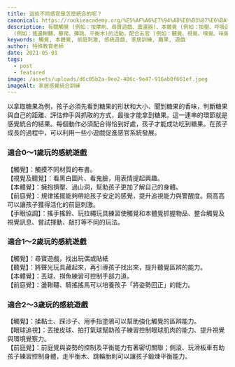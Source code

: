 ```yaml
---
title: 這些不同感官是怎麼統合的呢？
canonical: https://rookieacademy.org/%E5%AF%A6%E7%94%A8%E8%B3%87%E6%BA%90/my-first-article/
description: 有關觸覺 (例如：按摩刷、尋寶遊戲、震盪器)、本體覺 (例如：按壓、呼吸運氣、吸啜吹、重力遊戲)、前庭平衡覺
  (例如：搖盪鞦韆、攀爬、彈跳、平衡木)的活動，配合五官 (例如：聽覺、視覺、嗅覺、味覺) 加以整合、組織和處理，及時作出適切的反應。
keywords: 觸覺, 本體覺, 前庭刺激, 感統遊戲, 家居訓練, 糖果, 遊戲
author: 特殊教育老師
date: 2021-05-01
tags:
  - post
  - featured
image: /assets/uploads/d6c05b2a-9ee2-406c-9e47-916ab0f661ef.jpeg
imageAlt: 家居感覺統合訓練
---
```

以拿取糖果為例，孩子必須先看到糖果的形狀和大小、聞到糖果的香味，判斷糖果與自己的距離、評估伸手與抓取的方式，最後才能拿到糖果。這一連串的環節就是感覺統合的結果。每個動作必須配合得恰到好處，孩子才能成功吃到糖果。在孩子成長的過程中，可以利用一些小遊戲促進感官系統發展。

### 適合0～1歲玩的感統遊戲

【觸覺】：觸摸不同材質的布書。\
【視覺及聽覺】：看黑白圖片、看鬼臉，用表情提起興趣。\
【本體覺】：擁抱擠壓、過山洞，幫助孩子更加了解自己的身體。\
【前庭覺】：規律搖擺能夠帶給孩子安定的感覺，提升追視能力與警醒度。飛高高可以讓孩子獲得活化的前庭刺激。\
【手眼協調】：搖手搖鈴、玩拉繩玩具練習使觸覺和本體覺抓握物品、整合觸覺及視覺訊息、嘗試揮動、敲打等不同的玩法。

### 適合1～2歲玩的感統遊戲

【觸覺】：尋寶遊戲，找出玩偶或貼紙\
【聽覺】：將聲光玩具藏起來，再引導孩子找出來，提升聽覺區辨的能力。\
【本體覺】：丟球、撈魚練習可控制手部力道。\
【前庭覺】：盪鞦韆、騎搖搖馬可以培養孩子「將姿勢回正」的能力。

### 適合2～3歲玩的感統遊戲

【觸覺】：揉黏土、踩沙子、用手指塗鴉可以幫助強化觸覺的區辨能力。\
【眼球追視】：丟接皮球、拍打氣球幫助孩子練習控制眼球肌肉的能力、提升視覺與環境覺察力。\
【前庭覺】：前庭覺與姿勢的控制及平衡能力有著密切關聯；側滾、玩滑板車有助孩子練習控制身體，走平衡木、跳輪胎則可以讓孩子鍛煉平衡能力。